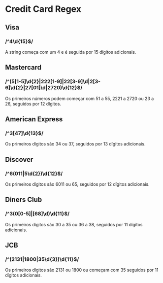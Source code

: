 # Credit Card Regex

## Visa

### /^4\d{15}$/

A string começa com um 4 e é seguida por 15 dígitos adicionais.

## Mastercard

### /^(5[1-5]\d{2}|222[1-9]|22[3-9]\d|2[3-6]\d{2}|27[01]\d|2720)\d{12}$/

Os primeiros números podem começar com 51 a 55, 2221 a 2720 ou 23 a 26, seguidos por 12 dígitos.

## American Express

### /^3[47]\d{13}$/

Os primeiros dígitos são 34 ou 37, seguidos por 13 dígitos adicionais.

## Discover

### /^6(011|5\d{2})\d{12}$/

Os primeiros dígitos são 6011 ou 65, seguidos por 12 dígitos adicionais.

## Diners Club

### /^3(0[0-5]|[68]\d)\d{11}$/

Os primeiros dígitos são 30 a 35 ou 36 a 38, seguidos por 11 dígitos adicionais.

## JCB

### /^(2131|1800|35\d{3})\d{11}$/

Os primeiros dígitos são 2131 ou 1800 ou começam com 35 seguidos por 11 dígitos adicionais.